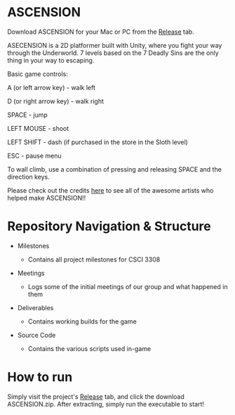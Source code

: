 # ASCENSION

Download ASCENSION for your Mac or PC from the [Release](https://github.com/dm2112/Final-Submission/releases) tab. 

ASECENSION is a 2D platformer built with Unity, where you fight your way through the Underworld. 7 levels based on the 7 Deadly Sins are the only thing in your way to escaping. 

Basic game controls:

A (or left arrow key) - walk left

D (or right arrow key) - walk right

SPACE - jump

LEFT MOUSE - shoot

LEFT SHIFT - dash (if purchased in the store in the Sloth level)

ESC - pause menu

To wall climb, use a combination of pressing and releasing SPACE and the direction keys.



Please check out the credits [here](https://github.com/dm2112/Final-Submission/blob/master/Credits.txt) to see all of the awesome artists who helped make ASCENSION!!


# Repository Navigation & Structure

- Milestones
	- Contains all project milestones for CSCI 3308

- Meetings
	- Logs some of the initial meetings of our group and what happened in them

- Deliverables
	- Contains working builds for the game

- Source Code
	- Contains the various scripts used in-game


# How to run

Simply visit the project's [Release](https://github.com/dm2112/Final-Submission/releases) tab, and click the download ASCENSION.zip. After extracting, simply run the executable to start!
